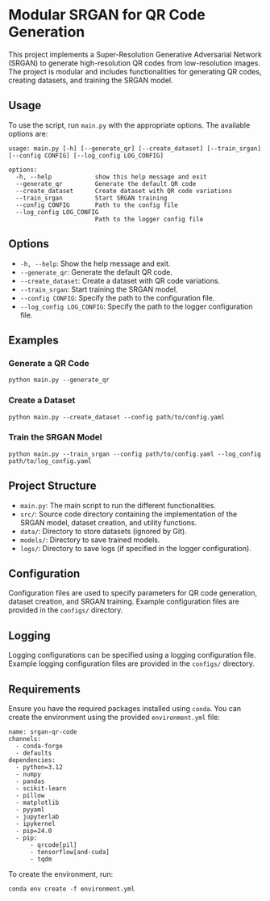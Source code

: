 # Modular SRGAN for QR Code Generation

This project implements a Super-Resolution Generative Adversarial Network (SRGAN) to generate high-resolution QR codes from low-resolution images. The project is modular and includes functionalities for generating QR codes, creating datasets, and training the SRGAN model.

## Usage

To use the script, run `main.py` with the appropriate options. The available options are:

```
usage: main.py [-h] [--generate_qr] [--create_dataset] [--train_srgan] [--config CONFIG] [--log_config LOG_CONFIG]

options:
  -h, --help            show this help message and exit
  --generate_qr         Generate the default QR code
  --create_dataset      Create dataset with QR code variations
  --train_srgan         Start SRGAN training
  --config CONFIG       Path to the config file
  --log_config LOG_CONFIG
                        Path to the logger config file
```

## Options

- `-h, --help`: Show the help message and exit.
- `--generate_qr`: Generate the default QR code.
- `--create_dataset`: Create a dataset with QR code variations.
- `--train_srgan`: Start training the SRGAN model.
- `--config CONFIG`: Specify the path to the configuration file.
- `--log_config LOG_CONFIG`: Specify the path to the logger configuration file.

## Examples

### Generate a QR Code

```
python main.py --generate_qr
```

### Create a Dataset

```
python main.py --create_dataset --config path/to/config.yaml
```

### Train the SRGAN Model

```
python main.py --train_srgan --config path/to/config.yaml --log_config path/to/log_config.yaml
```

## Project Structure

- `main.py`: The main script to run the different functionalities.
- `src/`: Source code directory containing the implementation of the SRGAN model, dataset creation, and utility functions.
- `data/`: Directory to store datasets (ignored by Git).
- `models/`: Directory to save trained models.
- `logs/`: Directory to save logs (if specified in the logger configuration).

## Configuration

Configuration files are used to specify parameters for QR code generation, dataset creation, and SRGAN training. Example configuration files are provided in the `configs/` directory.

## Logging

Logging configurations can be specified using a logging configuration file. Example logging configuration files are provided in the `configs/` directory.

## Requirements

Ensure you have the required packages installed using `conda`. You can create the environment using the provided `environment.yml` file:

```
name: srgan-qr-code
channels:
  - conda-forge
  - defaults
dependencies:
  - python=3.12
  - numpy
  - pandas
  - scikit-learn
  - pillow
  - matplotlib
  - pyyaml
  - jupyterlab
  - ipykernel
  - pip=24.0
  - pip:
      - qrcode[pil]
      - tensorflow[and-cuda]
      - tqdm
```

To create the environment, run:

```
conda env create -f environment.yml
```